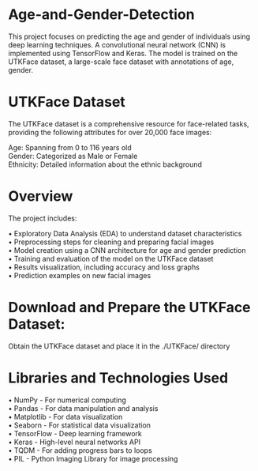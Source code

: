# Age-and-Gender-Detection
This project focuses on predicting the age and gender of individuals using deep learning techniques. A convolutional neural network (CNN) is implemented using TensorFlow and Keras. The model is trained on the UTKFace dataset, a large-scale face dataset with annotations of age, gender.
# UTKFace Dataset
The UTKFace dataset is a comprehensive resource for face-related tasks, providing the following attributes for over 20,000 face images:
                      
Age: Spanning from 0 to 116 years old                                                                                                                                                
Gender: Categorized as Male or Female                                                                                                                                              
Ethnicity: Detailed information about the ethnic background                                                                                                                          
# Overview
The project includes:

• Exploratory Data Analysis (EDA) to understand dataset characteristics                                                                                                              
• Preprocessing steps for cleaning and preparing facial images                                                                                                                       
• Model creation using a CNN architecture for age and gender prediction                                                                                                              
• Training and evaluation of the model on the UTKFace dataset                                                                                                                        
• Results visualization, including accuracy and loss graphs                                                                                                                          
• Prediction examples on new facial images                                                                                                                                           

# Download and Prepare the UTKFace Dataset:
Obtain the UTKFace dataset and place it in the ./UTKFace/ directory                                                                                                                  
                                                                                                                                               
# Libraries and Technologies Used
• NumPy - For numerical computing                                                                                                                                                    
• Pandas - For data manipulation and analysis                                                                                                                                        
• Matplotlib - For data visualization                                                                                                                                                
• Seaborn - For statistical data visualization                                                                                                                                       
• TensorFlow - Deep learning framework                                                                                                                                               
• Keras - High-level neural networks API                                                                                                                                             
• TQDM - For adding progress bars to loops                                                                                                                                           
• PIL - Python Imaging Library for image processing                                                                                                                                  

